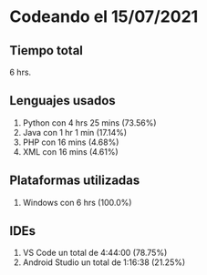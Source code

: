 # Codeando el 15/07/2021

## Tiempo total
6 hrs.

## Lenguajes usados
1. Python con 4 hrs 25 mins (73.56%)
1. Java con 1 hr 1 min (17.14%)
1. PHP con 16 mins (4.68%)
1. XML con 16 mins (4.61%)

## Plataformas utilizadas
1. Windows con 6 hrs (100.0%)

## IDEs
1. VS Code un total de 4:44:00 (78.75%)
1. Android Studio un total de 1:16:38 (21.25%)
